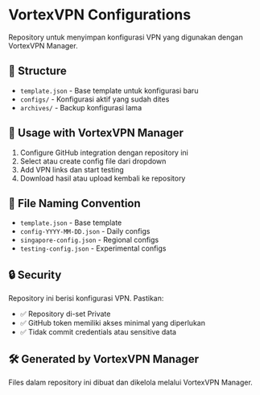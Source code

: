 # VortexVPN Configurations

Repository untuk menyimpan konfigurasi VPN yang digunakan dengan VortexVPN Manager.

## 📁 Structure

- `template.json` - Base template untuk konfigurasi baru
- `configs/` - Konfigurasi aktif yang sudah dites
- `archives/` - Backup konfigurasi lama

## 🚀 Usage with VortexVPN Manager

1. Configure GitHub integration dengan repository ini
2. Select atau create config file dari dropdown  
3. Add VPN links dan start testing
4. Download hasil atau upload kembali ke repository

## 📝 File Naming Convention

- `template.json` - Base template
- `config-YYYY-MM-DD.json` - Daily configs
- `singapore-config.json` - Regional configs  
- `testing-config.json` - Experimental configs

## 🔒 Security

Repository ini berisi konfigurasi VPN. Pastikan:
- ✅ Repository di-set Private
- ✅ GitHub token memiliki akses minimal yang diperlukan
- ✅ Tidak commit credentials atau sensitive data

## 🛠️ Generated by VortexVPN Manager

Files dalam repository ini dibuat dan dikelola melalui VortexVPN Manager.